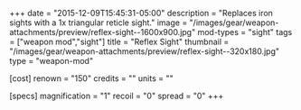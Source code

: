 +++
date = "2015-12-09T15:45:31-05:00"
description = "Replaces iron sights with a 1x triangular reticle sight."
image = "/images/gear/weapon-attachments/preview/reflex-sight--1600x900.jpg"
mod-types = "sight"
tags = ["weapon mod","sight"]
title = "Reflex Sight"
thumbnail = "/images/gear/weapon-attachments/preview/reflex-sight--320x180.jpg"
type = "weapon-mod"

[cost]
  renown = "150"
  credits = ""
  units = ""

[specs]
  magnification = "1"
  recoil = "0"
  spread = "0"
+++
